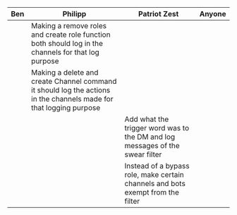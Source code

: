 Ben | Philipp | Patriot Zest | Anyone
--- | ------- | ------------ | ------
 | | Making a remove roles and create role function both should log in the channels for that log purpose |
 | | Making a delete and create Channel command it should log the actions in the channels made for that logging purpose |
 | | | Add what the trigger word was to the DM and log messages of the swear filter
 | | | Instead of a bypass role, make certain channels and bots exempt from the filter
